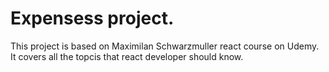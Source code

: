 # Expensess project.

This project is based on Maximilan Schwarzmuller react course on Udemy. 
It covers all the topcis that react developer should know.

